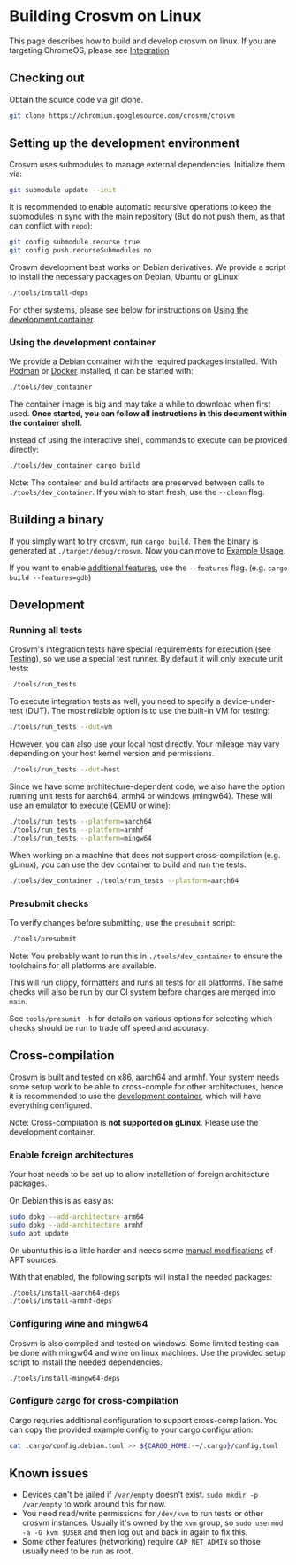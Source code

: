 # Building Crosvm on Linux

This page describes how to build and develop crosvm on linux. If you are targeting ChromeOS, please
see [Integration](../integration/index.md)

## Checking out

Obtain the source code via git clone.

```sh
git clone https://chromium.googlesource.com/crosvm/crosvm
```

## Setting up the development environment

Crosvm uses submodules to manage external dependencies. Initialize them via:

```sh
git submodule update --init
```

It is recommended to enable automatic recursive operations to keep the submodules in sync with the
main repository (But do not push them, as that can conflict with `repo`):

```sh
git config submodule.recurse true
git config push.recurseSubmodules no
```

Crosvm development best works on Debian derivatives. We provide a script to install the necessary
packages on Debian, Ubuntu or gLinux:

```sh
./tools/install-deps
```

For other systems, please see below for instructions on
[Using the development container](#using-the-development-container).

### Using the development container

We provide a Debian container with the required packages installed. With
[Podman](https://podman.io/getting-started/installation) or
[Docker](https://docs.docker.com/get-docker/) installed, it can be started with:

```sh
./tools/dev_container
```

The container image is big and may take a while to download when first used. **Once started, you can
follow all instructions in this document within the container shell.**

Instead of using the interactive shell, commands to execute can be provided directly:

```sh
./tools/dev_container cargo build
```

Note: The container and build artifacts are preserved between calls to `./tools/dev_container`. If
you wish to start fresh, use the `--clean` flag.

## Building a binary

If you simply want to try crosvm, run `cargo build`. Then the binary is generated at
`./target/debug/crosvm`. Now you can move to [Example Usage](../running_crosvm/example_usage.md).

If you want to enable [additional features](../running_crosvm/features.md), use the `--features`
flag. (e.g. `cargo build --features=gdb`)

## Development

### Running all tests

Crosvm's integration tests have special requirements for execution (see [Testing](../testing.md)),
so we use a special test runner. By default it will only execute unit tests:

```sh
./tools/run_tests
```

To execute integration tests as well, you need to specify a device-under-test (DUT). The most
reliable option is to use the built-in VM for testing:

```sh
./tools/run_tests --dut=vm
```

However, you can also use your local host directly. Your mileage may vary depending on your host
kernel version and permissions.

```sh
./tools/run_tests --dut=host
```

Since we have some architecture-dependent code, we also have the option running unit tests for
aarch64, armh4 or windows (mingw64). These will use an emulator to execute (QEMU or wine):

```sh
./tools/run_tests --platform=aarch64
./tools/run_tests --platform=armhf
./tools/run_tests --platform=mingw64
```

When working on a machine that does not support cross-compilation (e.g. gLinux), you can use the dev
container to build and run the tests.

```sh
./tools/dev_container ./tools/run_tests --platform=aarch64
```

### Presubmit checks

To verify changes before submitting, use the `presubmit` script:

```sh
./tools/presubmit
```

Note: You probably want to run this in `./tools/dev_container` to ensure the toolchains for all
platforms are available.

This will run clippy, formatters and runs all tests for all platforms. The same checks will also be
run by our CI system before changes are merged into `main`.

See `tools/presumit -h` for details on various options for selecting which checks should be run to
trade off speed and accuracy.

## Cross-compilation

Crosvm is built and tested on x86, aarch64 and armhf. Your system needs some setup work to be able
to cross-comple for other architectures, hence it is recommended to use the
[development container](#using-the-development-container), which will have everything configured.

Note: Cross-compilation is **not supported on gLinux**. Please use the development container.

### Enable foreign architectures

Your host needs to be set up to allow installation of foreign architecture packages.

On Debian this is as easy as:

```sh
sudo dpkg --add-architecture arm64
sudo dpkg --add-architecture armhf
sudo apt update
```

On ubuntu this is a little harder and needs some
[manual modifications](https://askubuntu.com/questions/430705/how-to-use-apt-get-to-download-multi-arch-library)
of APT sources.

With that enabled, the following scripts will install the needed packages:

```sh
./tools/install-aarch64-deps
./tools/install-armhf-deps
```

### Configuring wine and mingw64

Crosvm is also compiled and tested on windows. Some limited testing can be done with mingw64 and
wine on linux machines. Use the provided setup script to install the needed dependencies.

```sh
./tools/install-mingw64-deps
```

### Configure cargo for cross-compilation

Cargo requries additional configuration to support cross-compilation. You can copy the provided
example config to your cargo configuration:

```sh
cat .cargo/config.debian.toml >> ${CARGO_HOME:-~/.cargo}/config.toml
```

## Known issues

- Devices can't be jailed if `/var/empty` doesn't exist. `sudo mkdir -p /var/empty` to work around
  this for now.
- You need read/write permissions for `/dev/kvm` to run tests or other crosvm instances. Usually
  it's owned by the `kvm` group, so `sudo usermod -a -G kvm $USER` and then log out and back in
  again to fix this.
- Some other features (networking) require `CAP_NET_ADMIN` so those usually need to be run as root.
